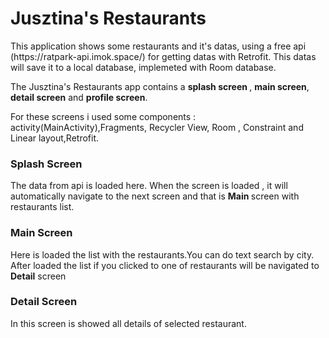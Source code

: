 # Jusztina's Restaurants

<p> This application shows some restaurants and it's datas, using a free api (https://ratpark-api.imok.space/) for getting datas with Retrofit. This datas will save it to a local database, implemeted with Room database. </p>


<p>The Jusztina's Restaurants app contains a <b>splash screen </b>, <b>main screen</b>, <b>detail screen</b> and <b> profile screen</b>. </p>

<p> For these screens i used some components : activity(MainActivity),Fragments, Recycler View, Room , Constraint and Linear layout,Retrofit. </p>


### Splash Screen

<p> The data from api is loaded here. When the screen is loaded , it will automatically navigate to the next screen and that is <b>Main </b>screen with restaurants list. </p>


### Main Screen

Here is loaded the list with the restaurants.You can do text search by city. After loaded the list if you clicked to one of restaurants will be navigated to <b>Detail</b> screen

### Detail Screen

In this screen is showed all details of selected restaurant.
